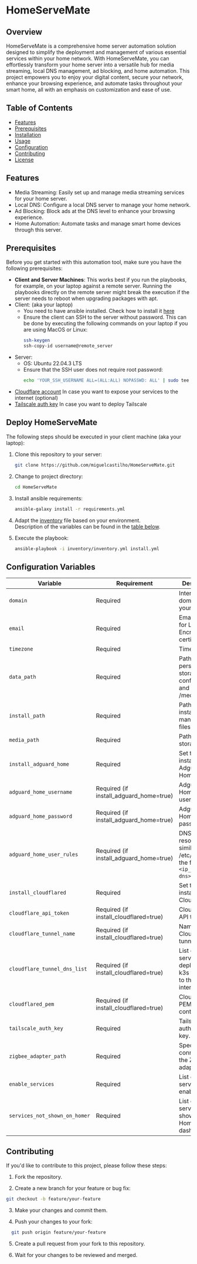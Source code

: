 # HomeServeMate

## Overview

HomeServeMate is a comprehensive home server automation solution designed to simplify the deployment and management of various essential services within your home network.
With HomeServeMate, you can effortlessly transform your home server into a versatile hub for media streaming, local DNS management, ad blocking, and home automation. 
This project empowers you to enjoy your digital content, secure your network, enhance your browsing experience, and automate tasks throughout your smart home, all with an emphasis on customization and ease of use.

## Table of Contents

- [Features](#features)
- [Prerequisites](#prerequisites)
- [Installation](#installation)
- [Usage](#usage)
- [Configuration](#configuration)
- [Contributing](#contributing)
- [License](#license)

## Features

- Media Streaming: Easily set up and manage media streaming services for your home server.
- Local DNS: Configure a local DNS server to manage your home network.
- Ad Blocking: Block ads at the DNS level to enhance your browsing experience.
- Home Automation: Automate tasks and manage smart home devices through this server.

## Prerequisites

Before you get started with this automation tool, make sure you have the following prerequisites:

- **Client and Server Machines**: This works best if you run the playbooks, for example, on your laptop against a remote server. Running the playbooks directly on the remote server might break the execution if the server needs to reboot when upgrading packages with apt.
- Client: (aka your laptop)
  - You need to have ansible installed. Check how to install it [here](https://docs.ansible.com/ansible/latest/installation_guide/intro_installation.html#installing-and-upgrading-ansible-with-pipx)
  - Ensure the client can SSH to the server without password. This can be done by executing the following commands on your laptop if you are using MacOS or Linux:
    ```bash
    ssh-keygen
    ssh-copy-id username@remote_server
    ```
- Server:
  - OS: Ubuntu 22.04.3 LTS
  - Ensure that the SSH user does not require root password:
    ```bash
    echo 'YOUR_SSH_USERNAME ALL=(ALL:ALL) NOPASSWD: ALL' | sudo tee /etc/sudoers.d/YOUR_SSH_USERNAME
    ```
- [Cloudflare account](https://dash.cloudflare.com/sign-up) In case you want to expose your services to the internet (optional)
- [Tailscale auth key](https://tailscale.com/kb/1085/auth-keys/#step-1-generate-an-auth-key) In case you want to deploy Tailscale

## Deploy HomeServeMate

The following steps should be executed in your client machine (aka your laptop):
1. Clone this repository to your server:
   ```bash
   git clone https://github.com/miguelcastilho/HomeServeMate.git
   ```
2. Change to project directory:
   ```bash
   cd HomeServeMate
   ```
2. Install ansible requirements:
   ```bash
   ansible-galaxy install -r requirements.yml
   ```
3. Adapt the [inventory](inventory/inventory.yml) file based on your environment.  
   Description of the variables can be found in the [table below](#configuration-variables).

4. Execute the playbook:
   ```bash
   ansible-playbook -i inventory/inventory.yml install.yml
   ```

## Configuration Variables

| Variable                    | Requirement                    | Description                                       | Default Value              |
|-----------------------------|--------------------------------|---------------------------------------------------|----------------------------|
| `domain`                    | Required                       | Internet domain for your server.                | example.com                |
| `email`                     | Required                       | Email address for Let's Encrypt certificates.   | user@example.com           |
| `timezone`                  | Required                       | Timezone.                                        | Europe/Amsterdam           |
| `data_path`                 | Required                       | Path to persistent storage for configs, DBs, and logs (e.g., /mediabox). | /mediabox |
| `install_path`              | Required                       | Path to installation manifests and files.      | /opt/myapp                |
| `media_path`                | Required                       | Path to media storage.                           | /media/storage            |
| `install_adguard_home`      | Required                       | Set to `true` to install Adguard Home.          | true                      |
| `adguard_home_username`     | Required (if install_adguard_home=true)  | Adguard Home username.             | myusername                |
| `adguard_home_password`     | Required (if install_adguard_home=true)  | Adguard Home password.             | mysecretpassword           |
| `adguard_home_user_rules`   | Required (if install_adguard_home=true)  | DNS resolution similar to /etc/hosts in the form of `<ip_address dns>`. | 192.168.1.1 myhostname |
| `install_cloudflared`       | Required                       | Set to `true` to install Cloudflared.           | true                      |
| `cloudflare_api_token`      | Required (if install_cloudflared=true)                      | Cloudflare API token.                            | YOUR_CLOUDFLARE_API_TOKEN |
| `cloudflare_tunnel_name`    | Required (if install_cloudflared=true)                      | Name of the Cloudflared tunnel.                 | my-tunnel                 |
| `cloudflare_tunnel_dns_list`| Required (if install_cloudflared=true)                      | List of services deployed on k3s to expose to the internet. | [ {"name": "service1", "port": 8080}, {"name": "service2", "port": 9000} ] |
| `cloudflared_pem`           | Required (if install_cloudflared=true)                      | Cloudflared PEM file content.                   | -----BEGIN CERTIFICATE-----\n...  |
| `tailscale_auth_key`        | Required                       | Tailscale authentication key.                   | my-tailscale-auth-key     |
| `zigbee_adapter_path`       | Required                       | Specify the connection to the Zigbee adapter.  | /dev/ttyUSB0              |
| `enable_services`           | Required                       | List of services to enable.                     | [ "duplicati", "mqtt", "homeassistant" ] |
| `services_not_shown_on_homer`| Required                    | List of services not shown on Homer dashboard.  | [ "homer", "mqtt", "recyclarr" ] |


## Contributing
If you'd like to contribute to this project, please follow these steps:

1. Fork the repository.

2. Create a new branch for your feature or bug fix:

  ```bash
  git checkout -b feature/your-feature
  ```

3. Make your changes and commit them.

4. Push your changes to your fork:

  ```bash
    git push origin feature/your-feature
  ```

5. Create a pull request from your fork to this repository.

6. Wait for your changes to be reviewed and merged.


